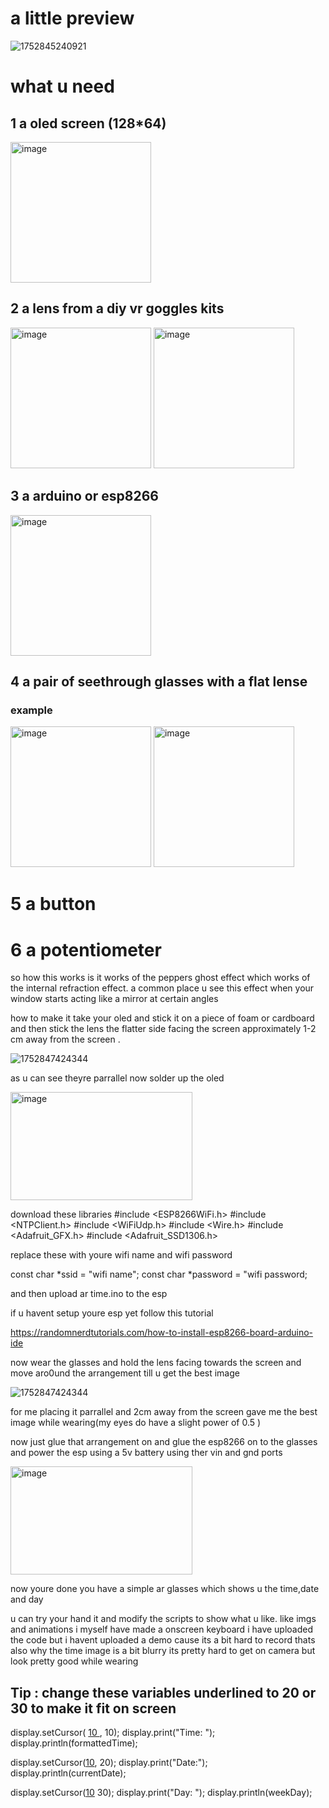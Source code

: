
# a little preview

![1752845240921](https://github.com/user-attachments/assets/f3a9dbdf-97e1-459d-bce6-1ee03ee579e0)


# what u need 
## 1 a oled screen (128*64) 

<img width="225" height="225" alt="image" src="https://github.com/user-attachments/assets/9998ac0c-f254-4460-9915-4774ebb10855" />


## 2 a lens from a diy vr goggles kits


<img width="225" height="225" alt="image" src="https://github.com/user-attachments/assets/85e87ea8-5d34-47c2-bfdc-5940dc8b6985" />

<img width="225" height="225" alt="image" src="https://github.com/user-attachments/assets/1b893a46-acb9-4f11-bafa-663d9332bfac" />

## 3 a arduino or esp8266

<img width="225" height="225" alt="image" src="https://github.com/user-attachments/assets/a990bfdd-27d3-494a-8b19-437b5ada4c27" />

## 4 a pair of seethrough glasses with a flat lense
### example

<img width="225" height="225"  alt="image" src="https://github.com/user-attachments/assets/76bae35e-ea1a-457b-b354-1cc77c721e40" />


<img width="225" height="225"  alt="image" src="https://github.com/user-attachments/assets/92357644-b16b-42f9-84e9-e0e5376ef0e9" />




# 5 a button

# 6 a potentiometer

so how this works is it works of the peppers ghost effect which works of the internal refraction effect. a common place u see this effect when your window starts acting like a mirror at certain angles

how to make it 
take your oled and stick it on a piece of foam or cardboard and then stick the lens the flatter side facing the screen approximately 1-2 cm away from the screen .

![1752847424344](https://github.com/user-attachments/assets/9b1a177b-5d03-4a39-ba1d-82142315cdf9)


as u can see theyre parrallel
now   solder up the oled

<img width="291" height="173" alt="image" src="https://github.com/user-attachments/assets/21a2748e-533c-421c-a160-5f88c46f5cf9" />

download these libraries
#include <ESP8266WiFi.h>
#include <NTPClient.h>
#include <WiFiUdp.h>
#include <Wire.h>
#include <Adafruit_GFX.h>
#include <Adafruit_SSD1306.h>

replace these with youre wifi name and wifi password

const char *ssid     = "wifi name";
const char *password = "wifi password;


and then upload ar time.ino to the esp 

if u havent setup youre esp yet follow this tutorial

https://randomnerdtutorials.com/how-to-install-esp8266-board-arduino-ide

now wear the glasses and hold the lens facing towards the screen and move aro0und the arrangement till u get the best image

![1752847424344](https://github.com/user-attachments/assets/9b1a177b-5d03-4a39-ba1d-82142315cdf9)

for me placing it parrallel and 2cm away from the screen gave me the best image while wearing(my eyes do have a slight power of 0.5 )

now just glue that arrangement on and glue the esp8266 on to the glasses and power the esp using a 5v battery using ther vin and gnd ports

<img width="291" height="173" alt="image" src="https://github.com/user-attachments/assets/e176e8b0-1261-455c-895f-dc3adebd2f75" />

now youre done you have a simple ar glasses which shows u the time,date and day

u can try your hand it and modify the scripts to show what u like. like imgs and animations
 i myself have made a onscreen keyboard i have uploaded the code but i havent uploaded a demo cause its a bit hard to record 
 thats also why the time image is a bit blurry its pretty hard to get on camera but look pretty good while wearing

##  Tip : change these variables underlined to 20 or 30 to make it fit on screen


   display.setCursor( <ins> 10 </ins> , 10);
   display.print("Time: ");
   display.println(formattedTime);
   
   display.setCursor(<ins>10</ins>, 20);
   display.print("Date:");
   display.println(currentDate);
   
   display.setCursor(<ins>10</ins> 30);
   display.print("Day: ");
   display.println(weekDay);








